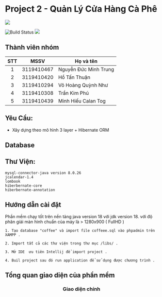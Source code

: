 # Project 2 - Quản Lý Cửa Hàng Cà Phê

![](<https://download.logo.wine/logo/Java_(programming_language)/Java_(programming_language)-Logo.wine.png>)

![Build Status](https://travis-ci.org/joemccann/dillinger.svg?branch=master) ![](https://img.shields.io/github/tag/pandao/editor.md.svg)

## Thành viên nhóm

| STT |    MSSV    | Họ và tên             |
| :-: | :--------: | --------------------- |
|  1  | 3119410467 | Nguyễn Đức Minh Trung |
|  2  | 3119410420 | Hồ Tấn Thuận          |
|  3  | 3119410294 | Võ Hoàng Quỳnh Như    |
|  4  | 3119410308 | Trần Kim Phú          |
|  5  | 3119410439 | Minh Hiếu Calan Tog   |

## Yêu Cầu:

- Xây dựng theo mô hình 3 layer + Hibernate ORM <br/>

## Database



## Thư Viện:

```
mysql-connector-java version 8.0.26
jcalendar-1.4
lombook
hiberbernate-core
hiberbernate-annotation
```

## Hướng dẫn cài đặt

Phần mềm chạy tốt trên nền tảng java version 18 với jdk version 18. với độ phân giải màn hình chuẩn của máy là > 1280x900 ( FullHD )


```
1. Tạo database "coffee" và import file coffeee.sql vào phpadmin trên XAMPP .
```

```
2. Import tất cả các thư viện trong thư mục /libs/ .
```

```
3. Mở IDE  ưu tiên Intellij để import project .
```

```
4. Buil project sau đó run application để sử dụng được chương trình .
```

## Tổng quan giao diện của phần mềm

<h3 align="center">Giao diện chính</h3><br>


